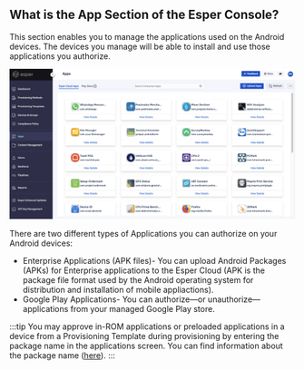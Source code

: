 
## What is the App Section of the Esper Console?

  

This section enables you to manage the applications used on the Android devices. The devices you manage will be able to install and use those applications you authorize. 
  

![Applications landing page](./images/Apps_main.png)

  

There are two different types of Applications you can authorize on your Android devices:

-   Enterprise Applications (APK files)- You can upload Android Packages (APKs) for Enterprise applications to the Esper Cloud (APK is the package file format used by the Android operating system for distribution and installation of mobile appliactions).
-   Google Play Applications- You can authorize—or unauthorize— applications from your managed Google Play store.
    

:::tip
You may approve in-ROM applications or preloaded applications in a device from a Provisioning Template during provisioning by entering the package name in the applications screen. You can find information about the package name ([here](../devices-groups/group-apps.md)).
:::